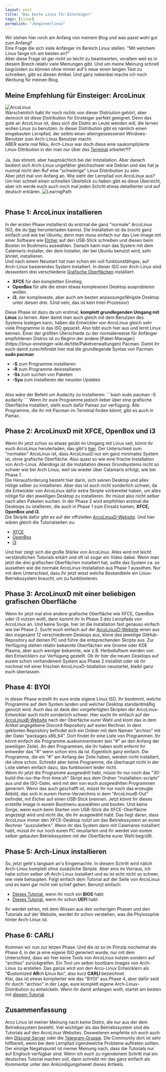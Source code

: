 ```yaml
---
layout: post
title: "Das beste Linux für Einsteiger"
tags: [Linux]
permalink: "/beginnerlinux"
---
```


Wir stehen hier noch am Anfang von meinem Blog und was passt wohl gut zum Anfang?<br>
Eine Frage die sich viele Anf&auml;nger im Bereich Linux stellen. "Mit welchem Linux fange ich am besten an?"<br>
Aber diese Frage ist gar nicht so leicht zu beantworten, vorallem weil es in diesem Breich relativ viele Meinungen gibt. Und um meine Meinung schnell begr&uuml;nden zu k&ouml;nnen ohne immer auf's neue einen langen Text zu schreiben, gibt es diesen Artikel. Und ganz nebenbei mache ich noch Werbung für meinen Blog.<!--more-->

## Meine Empfehlung für Einsteiger: ArcoLinux
![ArcoLinux](/assets/img/blog/Jan2020/arcolinux-one-liner.jpg)<br>
Warscheinlich habt ihr noch nichts von dieser Distriution gehört, aber dennoch ist diese Distribution f&uuml;r Einsteiger perfekt geeignet. Denn das gute an ArcoLinux ist, dass sich die Distro an Leute wenden will, die lernen wollen Linux zu benutzen. In dieser Distribution gibt es nämlich einen eingebauten Lernpfad, der selbts einen alteingessessenen Windows-Benutzer zum Arch-Linux Benutzer macht.<br>
ABER warte mal Niku, Arch-Linux war doch diese eine saukomplizierte Linux-Ditribution in der man nur &uuml;ber das [Terminal](https://linux-einsteiger-wiki.de/title/Terminal) arbeitet?!?<br><br>
Ja, das stimmt, aber hauptsächlich bei der Intstallation. Aber danach bedient sich Arch-Linux ungef&auml;her gleichschwer wie Debian und das hat ja nunmal nicht den Ruf eine "schwierige" Linux Distribution zu sein.<br>
Aber jetzt mal von Anfang an. Wie sieht der Lernpfad von ArcoLinux aus?<br>
Um hier schnell einen schnellen Überblick zu haben gibt es diese Übersicht, aber ich werde euch auch noch mal jeden Schritt etwas detaillierter und auf deutsch erkl&auml;ren.
![LearnigPath](/assets/img/blog/Jan2020/ArcoLinux-learning-path.png)<br><br>

## Phase 1: ArcoLinux installieren

In der ersten Phase installierst du erstmal die ganz "normale" ArcoLinux ISO, die du [hier](https://sourceforge.net/projects/arcolinux/files/ArcoLinux/) herunterladen kannst. Die Installation ist da (noch) ganz einfach und wie bei Ubuntu, denn man muss einfach nur das Live-Image mit einer Software wie [Etcher](https://www.balena.io/etcher/) auf den USB-Stick schreiben und diesen beim Booten im Bootmenu auswählen. Danach kann man das System mit dem Calamaris-Installer, der dem Installer, der bei Ubuntu benutzt wird, sehr &auml;hnlet, installieren.<br>
Und nach einem Neustart hat man schon ein voll funktionsfähiges, auf Arch-Linux basierendes System installiert. In dieser ISO von Arch-Linux sind desweitern drei verschiedene [Grafische Oberfl&auml;chen](https://linux-einsteiger-wiki.de/title/Grafische_Oberflächen) installiert:
<ul>
    <li><b>XFCE</b> f&uuml;r den kompletten Einstieg.</li>
    <li><b>OpenBox</b> f&uuml;r alle die einen etwas komplexeren Desktop ausprobieren wollen.</li>
    <li><b>i3</b>, der komplexeste, aber auch am besten anpassungsfähigste Desktop unter diesen drei. (Und nein, das ist kein Intel-Prozessor)</li>
</ul>
Diese Phase ist dazu da um erstmal, <b>komplett grundlegenden Umgang mit Linux</b> zu lernen. Aber damit man auch gleich mit dem Benutzen des Systems loslegen kann, haben die Entwickler von ArcoLinux gleich sehr viele Programme in das ISO gepackt. Also tobt euch hier aus und lernt Linux kennen. Einer der gr&ouml;&szlig;ten Üterschiede zu der normalerweise für Anf&auml;nger empfohlenen Distros ist zu Beginn der andere [Paket-Manager](https://linux-einsteiger-wiki.de/title/Paketverwaltungen) Pacman. Damit ihr euch damit zurechtfindet hier mal die grundlegende Syntax von Pacman:<br>
<b>sudo pacman</b>
<ul>
    <li><b>-S</b> zum Programme installieren</li>
    <li><b>-R</b> zum Programme deinstallieren</li>
    <li><b>-Ss</b> zum suchen von Paketen</li>
    <li><b>-Syu</b> zum installieren der neusten Updates</li>
</ul><br>
Also w&auml;re der Befehl um Audacity zu installieren:
```bash
    sudo pacman -S audacity
```
Wenn ihr eure Programme jedoch lieber &uuml;ber eine grafische Oberfläche installiert, steht euch dafür Pamac zur verf&uuml;gung. Alle Programme, die ihr mit Pacman im Terminal finden k&ouml;nnt, gibt es auch in Pamac.

## Phase 2: ArcoLinuxD mit XFCE, OpenBox und i3
Wenn ihr jetzt schon so etwas ge&uuml;bt im Umgang mit Linux seit, könnt ihr euch ArcoLinux heruterladen, das gibt's [hier](https://sourceforge.net/projects/arcolinux/files/ArcoLinuxD/). Der Unterschied zum "normalen" ArcoLinux ist, dass ArcoLinuxD nur ein ganz minimales System ist, ohne grafische Oberfl&auml;che. Also quasi so wie eine frische Installation von Arch-Linux. Allerdings ist die Installation dieses Grundsystems nicht so schwer wie bei Arch Linux, weil sie wieder &uuml;ber Calamaris erfolgt, wie bei Phase 1.<br>
Die Herausforderung besteht hier darin, sich seinen Desktop und alles n&ouml;tige selber zu installieren. Aber das ist auch nicht sonderlich schwer, da die Entwickler von ArcoLinux daf&uuml;r extra Skripte vorbereitet haben, um alles n&ouml;tige für den jeweiligen Desktop zu installieren. Ihr m&uuml;sst also nicht selber nach allen Paketen suchen. In der Phase 2 wird empfohlen erstmal die Desktops zu istallieren, die auch in Phase 1 zum Einsatz kamen, <b>XFCE, OpenBox und i3</b>.<br>
Die Skripte dafür gibt es auf der offiziellen [ArcoLinuxD-Website](https://arcolinuxd.com). Und hier w&auml;ren gleich die Tutorialseiten zu:
<ul>
    <li><a href="https://arcolinuxd.com/1-installation-of-arcolinuxd-xfce/">XFCE</a></li>
    <li><a href="https://arcolinuxd.com/1-installation-of-arcolinuxd-openbox/">OpenBox</a></li>
    <li><a href="https://arcolinuxd.com/1-installation-of-arcolinuxd-i3/">i3</a></li>
</ul>
Und hier zeigt sich die gro&szlig;e Stärke von ArcoLinux. Alles wird mit leicht verst&auml;ndlichen Tutorials erk&auml;rt und oft ist sogar ein Video dabei. Wenn man jetzt die drei grafischen Oberfl&auml;chen installiert hat, sollte das System ca. so aussehen wie die normale ArcoLinux-Installation aus Phase 1 aussehen. Nur mit dem Unterschied, dass ihr jetzt wisst welche Bestandteile ein Linux-Betriebssystem braucht, um zu funktionieren.

## Phase 3: ArcoLinuxD mit einer beliebigen grafischen Oberfl&auml;che
Wenn ihr jetzt mal eine andere grafische Oberfl&auml;che wie XFCE, OpenBox oder i3 nutzen wollt, dann kommt ihr in Phase 3 des Lernpfads von ArcoLinux an. Und keine Sorge, hier ist die Installation fast genauso einfach wie bei Phase 2. Sucht euch einfach auf der [ArcoLinuxD-Website](https://arcolinuxd.com) einen aus den insgesamt 12 verschiedenen Deskops aus, klone das jeweilige GitHub-Repository auf deinen PC und führe die entsprechenden Skripte aus. Zur Verf&uuml;gung stehen relativ bekannte Oberfl&auml;chen wie Gnome oder KDE Plasma, aber auch weniger bekannte, wie z.B. Herbstluftwm werden von den Entwicklern zur Verf&uuml;gung gestellt. Ob ihr hier die neuen Desktops auf eurem schon vorhandenem System aus Phase 2 installiet oder ob ihr nochmal mit einer frischen ArcoLinuxD-Istallation neustartet, bleibt ganz euch &uuml;berlassen.

## Phase 4: BYOI
In dieser Phase erstellt ihr eure erste eigene Linux ISO. Ihr bestimmt, welche Programme auf dem System landen und welcher Desktop standardm&auml;&szlig;ig genutzt wird. Auch das ist dank den vorgefertigten Skripten der ArcoLinux-Entwickler auch nicht sonderlich schwer. Hier sucht ihr einfach auf der [ArcoLinuxB-Website](https://arcolinuxb.com/category/byoi/arcolinuxb-iso/) nach der Oberf&auml;che eurer Wahl und klont das in dem Artikel angegebene Discord-Repository auf euren Rechner. In dem geklonten Repository befindet sich ein Ordner mit dem Namen "archiso" mit der Datei "packages.x86_64". Dort findet ihr eine Liste von Programmen. Ihr könnt einfach die Programme auskommentieren (ein "#" an den Anfang der jeweiligen Zeile). An den Programmen, die ihr haben wollt enfernt ihr entweder das "#" wenn schon eins da ist. Eigentlich ganz einfach. Die Programme, die ein "#" am Anfang der Zeile haben, werden nicht installiert, die ohne schon. Schreibt aber keine Programme, die &uuml;berhaupt nicht in der Liste stehen einfach dazu, das funktioniert leider nicht.<br>
Wenn ihr jetzt die Programme ausgew&auml;hlt habt, müsst ihr nur noch das "30-build-the-iso-the-first-time.sh" Skript aus dem Ordner "installation-scripts" aus und die ISO-Datei, wird mit den von euch ausgew&auml;hlten Programmen generiert. Wenn das auch geschafft ist, m&uuml;sst ihr nur noch das erzeugte Abbild, das sich in eurem Home-Verzeichnis in dem "ArcoLinuxB-Out" befindet, mit Etcher auf einen USB-Stick brennen. Jetzt k&ouml;nnt ihr dieses erstellte Image in eurem Bootmenu ausw&auml;hlen und booten. Und keine Sorge, wenn euch beim Starten vom USB-Stick die XFCE-Oberfl&auml;che angezeigt wird und nicht die, die ihr ausgew&auml;hlt habt. Das liegt daran, dass ArcoLinux immer den XFCE-Desktop nutzt um das Betriebssystem an euren Rechner "auszuliefern". Wenn ihr das System dann mit Calamares installiert habt, m&uuml;sst ihr nur noch euren PC neustarten und ihr werdet von eurem selber gebauten Betriebssystem mit der Oberfl&auml;che eurer Wahl begr&uuml;&szlig;t.

## Phase 5: Arch-Linux installieren
So, jetzt geht's langsam an's Eingemachte. In diesem Schritt wird n&auml;lich Arch-Linux komplett ohne zus&auml;zliche Skripte. Aber eins im Vorraus, ich habe schon selber oft Arch-Linux installiert und es ist echt nicht so schwer, wie viele behaupten. Folgt einfach dem Tutorial auf der Seite von ArcoLinux und es kann gar nicht viel schief gehen. Benutzt einfach:
<ul>
    <li><a href="https://arcolinuxd.com/5-the-actual-installation-of-arch-linux-phase-1-bios/">Dieses Tutorial,</a> wenn ihr noch ein <b>BIOS</b> habt</li>
    <li><a href="https://arcolinuxd.com/5-the-actual-installation-of-arch-linux-phase-1-uefi/">Dieses Tutorial,</a> wenn ihr schon <b>UEFI</b> habt</li>
</ul>
Ihr werdet sehen, mit dem Wissen aus den vorherigen Phasen und den Tutorials auf der Website, werdet ihr schon verstehen, was die Phylosophie hinter Arch-Linux ist.

## Phase 6: CARLI
Kommen wir nun zur letzen Phase. Und die ist so im Prinzip nocheimal die Phase 4, in der ja eine eigene ISO generiert wurde, nur mit dem Unterschied, dass wir hier keine Tools von ArcoLinux nutzen sondern auf "archiso" zur&uuml;ckgreifen. Ein Tool um selber bootbare Images von Arch-Linux zu erstellen. Das ganze wird von den Arco-Linux Entwicklern als "<b>C</b>ustomized <b>AR</b>ch <b>L</b>inux <b>I</b>so", also kurz <b>CARLI</b> bezeichnet.<br>
Klar, das ist etwas komplierter wie das "BYOI" aus Phase 4, aber dafür seid ihr durch "archiso" in der Lage, eure komplett eigene Arch-Linux-Distribution zu entwickeln. Wenn ihr damit anfangen wollt, startet am besten mit <a href="https://arcolinuxiso.com/1-installing-and-learning-about-archiso/">diesem Tutorial</a>.

## Zusammenfassung
Arco Linux ist meiner Meinung nach keine Distro, die nur aus der dem Betriebssystem besteht. Viel wichtiger als das Betriebssystem sind die Tutorials auf den ArcoLinux Websites. Desweiteren empfehle ich euch auch den <a href="https://discord.gg/R2amEEz">Discord-Server</a> oder die <a href="https://t.me/arcolinux_d_b">Telegram-Gruppe</a>. DIe Community dort ist sehr hilfbereit, wenn bei dem Lernpfad irgendwelche Probleme auftreten sollten.<br>
Der einzige Negatvpunkt ist meiner Meinung nach, dass die Tutorials nur auf Englisch verf&uuml;gbar sind. Wenn ich euch zu irgendeinem Schritt mal ein deutsches Tutorial machen soll, dann schreibt mir das ganz einfach als Kommentar unter den Ank&uuml;ndigungstweet dieses Artikels.